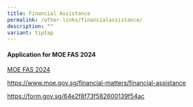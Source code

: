 ```yaml
---
title: Financial Assistance
permalink: /other-links/financialassistance/
description: ""
variant: tiptap
---
```

<h4><strong>Application for MOE FAS 2024</strong></h4>
<p><a href="/files/MOE_FINANCIAL_ASSISTANCE_SCHEME__FAS__2024_ENGLISH.pdf" rel="noopener noreferrer nofollow" target="_blank">MOE FAS 2024</a>
</p>
<p><a href="https://www.moe.gov.sg/financial-matters/financial-assistance" rel="noopener noreferrer nofollow" target="_blank">https://www.moe.gov.sg/financial-matters/financial-assistance</a>
</p>
<p><a href="https://form.gov.sg/64e2f8f73f582600139f54ac" rel="noopener noreferrer nofollow" target="_blank">https://form.gov.sg/64e2f8f73f582600139f54ac</a>
</p>
<p></p>